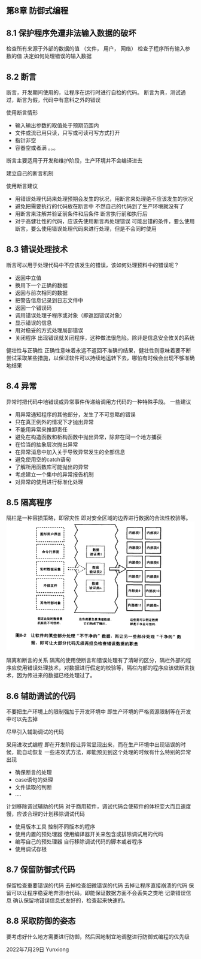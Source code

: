 ## 第8章 防御式编程

## 8.1 保护程序免遭非法输入数据的破坏
检查所有来源于外部的数据的值 （文件，	用户，	网络）
检查子程序所有输入参数的值
决定如何处理错误的输入数据

## 8.2 断言
断言，开发期间使用的，让程序在运行时进行自检的代码。 断言为真，测试通过，断言为假，代码中有意料之外的错误

使用断言情形
- 输入输出参数的取值处于预期范围内
- 文件或流已用只读，只写或可读可写方式打开
- 指针非空
- 容器空或者满
。。。

断言主要适用于开发和维护阶段，生产环境并不会编译进去

建立自己的断言机制

使用断言建议
- 用错误处理代码来处理预期会发生的状况，用断言来处理绝不应该发生的状况
- 避免把需要执行的代码放在断言中   不然自己的代码到了生产环境就没有了
- 用断言来注解并验证前条件和后条件  断言执行前和执行后
- 对于高健壮性的代码，应该先使用断言再处理错误  可能出错的条件，要么使用断言，要么使用错误处理代码来进行处理，但是不会同时使用


## 8.3 错误处理技术
断言可以用于处理代码中不应该发生的错误，该如何处理预料中的错误呢？
- 返回中立值    
- 换用下一个正确的数据
- 返回与前次相同的数据
- 把警告信息记录到日志文件中
- 返回一个错误码
- 调用错误处理子程序或对象（即返回错误对象）
- 显示错误的信息
- 用对稳妥的方式处理局部错误
- 关闭程序   出现错误就关闭程序，这种做法很危险。除非是信息安全攸关的系统

健壮性与正确性
正确性意味着永远不返回不准确的结果，健壮性则意味着要不断尝试采取某些措施，以保证软件可以持续地运转下去，哪怕有时候会出现不够准确地结果

## 8.4 异常
异常时把代码中地错误或异常事件传递给调用方代码的一种特殊手段。
一些建议
- 用异常通知程序的其他部分，发生了不可忽略的错误
- 只在真正例外的情况下才抛出异常
- 不能用异常来推卸责任
- 避免在构造函数和析构函数中抛出异常，除非在同一个地方捕获
- 在恰当的抽象层次抛出异常
- 在异常消息中加入关于导致异常发生的全部信息
- 避免使用空的catch语句
- 了解所用函数库可能抛出的异常
- 考虑建立一个集中的异常报告机制
- 对异常的使用进行标准化处理

## 8.5 隔离程序
隔栏是一种容损策略，即容灾性
即对安全区域的边界进行数据的合法性校验等。
![](_assets/_file_代码大全（第二版）第08章%20防御式编程/img-代码大全（第二版）第08章%20防御式编程-20220729_171921686.png)

隔离和断言的关系
隔离的使用使断言和错误处理有了清晰的区分，隔栏外部的程序应使用错误处理技术，对数据进行假定的校验等，隔栏内部的程序应该做断言技术，因为传进来的数据已经处理过了。

## 8.6 辅助调试的代码
不要把生产环境上的限制强加于开发环境中  即生产环境的严格资源限制等在开发中可以先去掉

尽早引入辅助调试的代码

采用进攻式编程   即在开发阶段让异常显现出来，而在生产环境中出现错误的时候，能自动恢复
一些进攻式方法，即能预见到这个处理的时候有什么特别的异常出现
- 确保断言的处理
- case语句的处理
- 文件读取的判断
- ....

计划移除调试辅助的代码
对于商用软件，调试代码会使软件的体积变大而且速度慢，应该合理的计划移除调试代码
- 使用版本工具   控制不同版本的程序
- 使用内置的预处理器   使用编译器开关来包含或排除调试用的代码
- 编写自己的预处理器   自行移除调试代码的脚本或者程序
- 使用调试存根 

## 8.7 保留防御式代码
保留检查重要错误的代码
去掉检查细微错误的代码
去掉让程序直接崩溃的代码
保留可以让程序稳妥地奔溃地代码，即能保证数据方面不会丢失之类地
记录错误信息
确认保留地错误信息式友好的，检查起来快速的。

## 8.8 采取防御的姿态
要考虑好什么地方需要进行防御，然后因地制宜地调整进行防御式编程的优先级

2022年7月29日
Yunxiong
